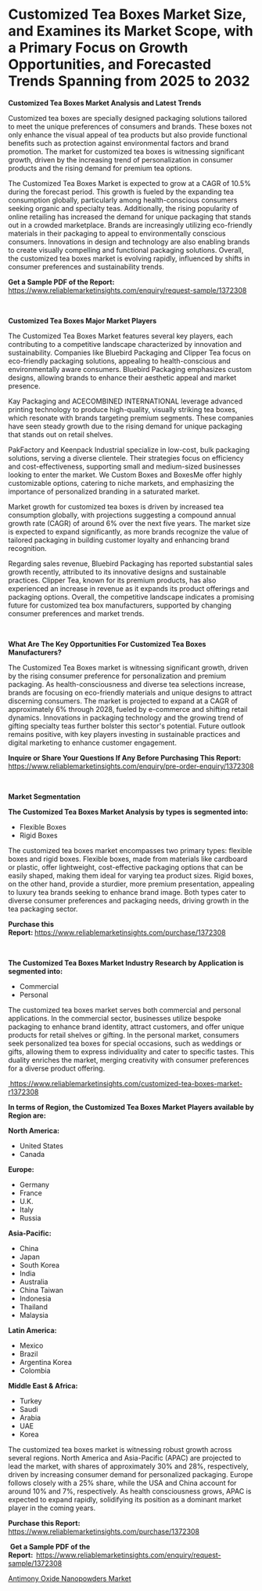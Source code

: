 <p><h1>Customized Tea Boxes Market Size, and Examines its Market Scope, with a Primary Focus on Growth Opportunities, and Forecasted Trends Spanning from 2025 to 2032</h1></p><p><strong>Customized Tea Boxes Market Analysis and Latest Trends</strong></p>
<p><p>Customized tea boxes are specially designed packaging solutions tailored to meet the unique preferences of consumers and brands. These boxes not only enhance the visual appeal of tea products but also provide functional benefits such as protection against environmental factors and brand promotion. The market for customized tea boxes is witnessing significant growth, driven by the increasing trend of personalization in consumer products and the rising demand for premium tea options.</p><p>The Customized Tea Boxes Market is expected to grow at a CAGR of 10.5% during the forecast period. This growth is fueled by the expanding tea consumption globally, particularly among health-conscious consumers seeking organic and specialty teas. Additionally, the rising popularity of online retailing has increased the demand for unique packaging that stands out in a crowded marketplace. Brands are increasingly utilizing eco-friendly materials in their packaging to appeal to environmentally conscious consumers. Innovations in design and technology are also enabling brands to create visually compelling and functional packaging solutions. Overall, the customized tea boxes market is evolving rapidly, influenced by shifts in consumer preferences and sustainability trends.</p></p>
<p><strong>Get a Sample PDF of the Report:&nbsp;</strong> <a href="https://www.reliablemarketinsights.com/enquiry/request-sample/1372308?utm_campaign=3167&utm_medium=2&utm_source=Github&utm_content=ia&utm_term=22032025&utm_id=customized-tea-boxes">https://www.reliablemarketinsights.com/enquiry/request-sample/1372308</a></p>
<p>&nbsp;</p>
<p><strong>Customized Tea Boxes Major Market Players</strong></p>
<p><p>The Customized Tea Boxes Market features several key players, each contributing to a competitive landscape characterized by innovation and sustainability. Companies like Bluebird Packaging and Clipper Tea focus on eco-friendly packaging solutions, appealing to health-conscious and environmentally aware consumers. Bluebird Packaging emphasizes custom designs, allowing brands to enhance their aesthetic appeal and market presence.</p><p>Kay Packaging and ACECOMBINED INTERNATIONAL leverage advanced printing technology to produce high-quality, visually striking tea boxes, which resonate with brands targeting premium segments. These companies have seen steady growth due to the rising demand for unique packaging that stands out on retail shelves.</p><p>PakFactory and Keenpack Industrial specialize in low-cost, bulk packaging solutions, serving a diverse clientele. Their strategies focus on efficiency and cost-effectiveness, supporting small and medium-sized businesses looking to enter the market. We Custom Boxes and BoxesMe offer highly customizable options, catering to niche markets, and emphasizing the importance of personalized branding in a saturated market.</p><p>Market growth for customized tea boxes is driven by increased tea consumption globally, with projections suggesting a compound annual growth rate (CAGR) of around 6% over the next five years. The market size is expected to expand significantly, as more brands recognize the value of tailored packaging in building customer loyalty and enhancing brand recognition.</p><p>Regarding sales revenue, Bluebird Packaging has reported substantial sales growth recently, attributed to its innovative designs and sustainable practices. Clipper Tea, known for its premium products, has also experienced an increase in revenue as it expands its product offerings and packaging options. Overall, the competitive landscape indicates a promising future for customized tea box manufacturers, supported by changing consumer preferences and market trends.</p></p>
<p>&nbsp;</p>
<p><strong>What Are The Key Opportunities For Customized Tea Boxes Manufacturers?</strong></p>
<p><p>The Customized Tea Boxes market is witnessing significant growth, driven by the rising consumer preference for personalization and premium packaging. As health-consciousness and diverse tea selections increase, brands are focusing on eco-friendly materials and unique designs to attract discerning consumers. The market is projected to expand at a CAGR of approximately 6% through 2028, fueled by e-commerce and shifting retail dynamics. Innovations in packaging technology and the growing trend of gifting specialty teas further bolster this sector's potential. Future outlook remains positive, with key players investing in sustainable practices and digital marketing to enhance customer engagement.</p></p>
<p><strong>Inquire or Share Your Questions If Any Before Purchasing This Report:</strong> <a href="https://www.reliablemarketinsights.com/enquiry/pre-order-enquiry/1372308?utm_campaign=3167&utm_medium=2&utm_source=Github&utm_content=ia&utm_term=22032025&utm_id=customized-tea-boxes">https://www.reliablemarketinsights.com/enquiry/pre-order-enquiry/1372308</a></p>
<p>&nbsp;</p>
<p><strong>Market Segmentation</strong></p>
<p><strong>The Customized Tea Boxes Market Analysis by types is segmented into:</strong></p>
<p><ul><li>Flexible Boxes</li><li>Rigid Boxes</li></ul></p>
<p><p>The customized tea boxes market encompasses two primary types: flexible boxes and rigid boxes. Flexible boxes, made from materials like cardboard or plastic, offer lightweight, cost-effective packaging options that can be easily shaped, making them ideal for varying tea product sizes. Rigid boxes, on the other hand, provide a sturdier, more premium presentation, appealing to luxury tea brands seeking to enhance brand image. Both types cater to diverse consumer preferences and packaging needs, driving growth in the tea packaging sector.</p></p>
<p><strong>Purchase this Report:&nbsp;</strong><a href="https://www.reliablemarketinsights.com/purchase/1372308?utm_campaign=3167&utm_medium=2&utm_source=Github&utm_content=ia&utm_term=22032025&utm_id=customized-tea-boxes">https://www.reliablemarketinsights.com/purchase/1372308</a></p>
<p>&nbsp;</p>
<p><strong>The Customized Tea Boxes Market Industry Research by Application is segmented into:</strong></p>
<p><ul><li>Commercial</li><li>Personal</li></ul></p>
<p><p>The customized tea boxes market serves both commercial and personal applications. In the commercial sector, businesses utilize bespoke packaging to enhance brand identity, attract customers, and offer unique products for retail shelves or gifting. In the personal market, consumers seek personalized tea boxes for special occasions, such as weddings or gifts, allowing them to express individuality and cater to specific tastes. This duality enriches the market, merging creativity with consumer preferences for a diverse product offering.</p></p>
<p><a href="https://www.reliablemarketinsights.com/customized-tea-boxes-market-r1372308?utm_campaign=3167&utm_medium=2&utm_source=Github&utm_content=ia&utm_term=22032025&utm_id=customized-tea-boxes">&nbsp;https://www.reliablemarketinsights.com/customized-tea-boxes-market-r1372308</a></p>
<p><strong>In terms of Region, the Customized Tea Boxes Market Players available by Region are:</strong></p>
<p>
    <p> <strong> North America: </strong>
        <ul>
            <li>United States</li>
            <li>Canada</li>
        </ul>
        </p> 
    <p> <strong> Europe: </strong>
        <ul>
            <li>Germany</li>
            <li>France</li>
            <li>U.K.</li>
            <li>Italy</li>
            <li>Russia</li>
        </ul>
        </p> 
    <p> <strong> Asia-Pacific: </strong>
        <ul>
            <li>China</li>
            <li>Japan</li>
            <li>South Korea</li>
            <li>India</li>
            <li>Australia</li>
            <li>China Taiwan</li>
            <li>Indonesia</li>
            <li>Thailand</li>
            <li>Malaysia</li>
        </ul>
        </p> 
    <p> <strong> Latin America: </strong>
        <ul>
            <li>Mexico</li>
            <li>Brazil</li>
            <li>Argentina Korea</li>
            <li>Colombia</li>
        </ul>
        </p> 
    <p> <strong> Middle East & Africa: </strong>
        <ul>
            <li>Turkey</li>
            <li>Saudi</li>
            <li>Arabia</li>
            <li>UAE</li>
            <li>Korea</li>
        </ul>
    </p>
    </p>
<p><p>The customized tea boxes market is witnessing robust growth across several regions. North America and Asia-Pacific (APAC) are projected to lead the market, with shares of approximately 30% and 28%, respectively, driven by increasing consumer demand for personalized packaging. Europe follows closely with a 25% share, while the USA and China account for around 10% and 7%, respectively. As health consciousness grows, APAC is expected to expand rapidly, solidifying its position as a dominant market player in the coming years.</p></p>
<p><strong>Purchase this Report: </strong><a href="https://www.reliablemarketinsights.com/purchase/1372308?utm_campaign=3167&utm_medium=2&utm_source=Github&utm_content=ia&utm_term=22032025&utm_id=customized-tea-boxes">https://www.reliablemarketinsights.com/purchase/1372308</a></p>
<p>&nbsp;<strong>Get a Sample PDF of the Report:&nbsp;&nbsp;</strong><a href="https://www.reliablemarketinsights.com/enquiry/request-sample/1372308?utm_campaign=3167&utm_medium=2&utm_source=Github&utm_content=ia&utm_term=22032025&utm_id=customized-tea-boxes">https://www.reliablemarketinsights.com/enquiry/request-sample/1372308</a></p>
<p><strong></strong></p>
<p><p><a href="https://github.com/dibesnayee/Market-Research-Report-List-1/blob/main/antimony-oxide-nanopowders-market.md?utm_campaign=3167&utm_medium=2&utm_source=Github&utm_content=ia&utm_term=22032025&utm_id=customized-tea-boxes">Antimony Oxide Nanopowders Market</a></p></p>